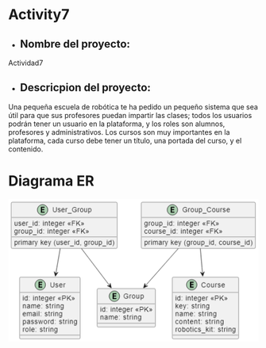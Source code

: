 # Activity7

* ## Nombre del proyecto: 
Actividad7

* ## Descricpion del proyecto:
Una pequeña escuela de robótica te ha pedido un pequeño sistema que sea útil para que sus profesores puedan impartir las clases; todos los usuarios podrán tener un usuario en la plataforma, y los roles son alumnos, profesores y administrativos. Los cursos son muy importantes en la plataforma, cada curso debe tener un título, una portada del curso, y el contenido. 

# Diagrama ER

![Diagrama ER](diagramaER.png)
